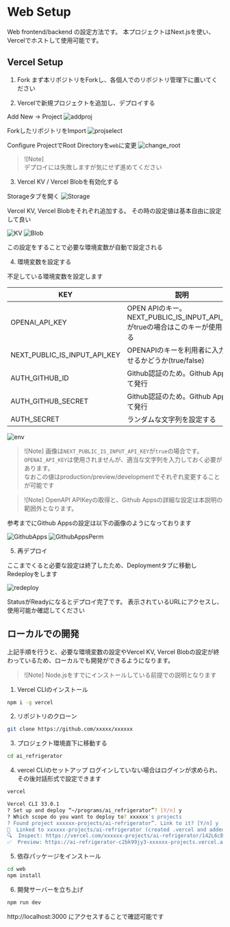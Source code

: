 # Web Setup

Web frontend/backend の設定方法です。
本プロジェクトはNext.jsを使い、Vercelでホストして使用可能です。

## Vercel Setup
1. Fork
まず本リポジトリをForkし、各個人でのリポジトリ管理下に置いてください

2. Vercelで新規プロジェクトを追加し、デプロイする

Add New → Project
![addproj](./img/web_setup/add_project.png)

ForkしたリポジトリをImport
![projselect](./img/web_setup/proj_select.png)

Configure ProjectでRoot Directoryを`web`に変更
![change_root](./img/web_setup/change_rootdir.png)

> ![Note]  
> デプロイには失敗しますが気にせず進めてください

3. Vercel KV / Vercel Blobを有効化する

Storageタブを開く
![Storage](./img/web_setup/storage.png)

Vercel KV, Vercel Blobをそれぞれ追加する。
その時の設定値は基本自由に設定して良い

![KV](./img/web_setup/kv.png)
![Blob](./img/web_setup/blob.png)

この設定をすることで必要な環境変数が自動で設定される

4. 環境変数を設定する

不足している環境変数を設定します


| KEY                          | 説明                                                                           |     | 
| ---------------------------- | ------------------------------------------------------------------------------ | --- | 
| OPENAI_API_KEY               | OPEN APIのキー。NEXT_PUBLIC_IS_INPUT_API_KEYがtrueの場合はこのキーが使用される |     | 
| NEXT_PUBLIC_IS_INPUT_API_KEY | OPENAPIのキーを利用者に入力させるかどうか(true/false)                          |     | 
| AUTH_GITHUB_ID               | Github認証のため。Github Appsにて発行                                          |     | 
| AUTH_GITHUB_SECRET           | Github認証のため。Github Appsにて発行                                          |     | 
| AUTH_SECRET                  | ランダムな文字列を設定する                                                     |     | 

![env](./img/web_setup/envvariable.png)

> ![Note]
> 画像は`NEXT_PUBLIC_IS_INPUT_API_KEY`が`true`の場合です。  
> `OPENAI_API_KEY`は使用されませんが、適当な文字列を入力しておく必要があります。  
> なおこの値はproduction/preview/developmentでそれぞれ変更することが可能です

> ![Note]
> OpenAPI APIKeyの取得と、Github Appsの詳細な設定は本説明の範囲外となります。

参考までにGithub Appsの設定は以下の画像のようになっております

![GithubApps](./img/web_setup/ghapps.png)
![GithubAppsPerm](./img/web_setup/ghapps_perm.png)

5. 再デプロイ

ここまでくると必要な設定は終了したため、Deploymentタブに移動しRedeployをします

![redeploy](./img/web_setup/redeploy.png)

StatusがReadyになるとデプロイ完了です。
表示されているURLにアクセスし、使用可能か確認してください

## ローカルでの開発

上記手順を行うと、必要な環境変数の設定やVercel KV, Vercel Blobの設定が終わっているため、ローカルでも開発ができるようになります。

> ![Note]
> Node.jsをすでにインストールしている前提での説明となります

1. Vercel CLIのインストール
```bash
npm i -g vercel
```

2. リポジトリのクローン
```bash
git clone https://github.com/xxxxx/xxxxxx
```

3. プロジェクト環境直下に移動する

```bash
cd ai_refrigerator
```

4. vercel CLIのセットアップ
ログインしていない場合はログインが求められ、その後対話形式で設定できます

```bash
vercel

Vercel CLI 33.0.1
? Set up and deploy “~/programs/ai_refrigerator”? [Y/n] y
? Which scope do you want to deploy to? xxxxxx's projects
? Found project xxxxxx-projects/ai-refrigerator”. Link to it? [Y/n] y
🔗  Linked to xxxxxx-projects/ai-refrigerator (created .vercel and added it to .gitignore)
🔍  Inspect: https://vercel.com/xxxxxx-projects/ai-refrigerator/142L6cBjgRFEWGMsvdPxRsaTDMTN [34s]
✅  Preview: https://ai-refrigerator-c2bk99jy3-xxxxxx-projects.vercel.app [34s]
```

5. 依存パッケージをインストール
```bash
cd web
npm install
```

6. 開発サーバーを立ち上げ
```bash
npm run dev
```

http://localhost:3000 
にアクセスすることで確認可能です

